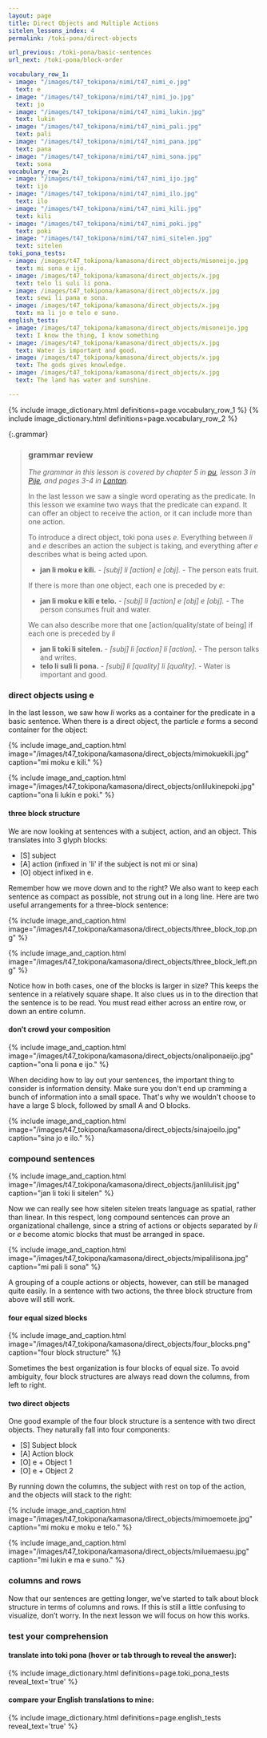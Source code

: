 ```yaml
---
layout: page
title: Direct Objects and Multiple Actions
sitelen_lessons_index: 4
permalink: /toki-pona/direct-objects

url_previous: /toki-pona/basic-sentences
url_next: /toki-pona/block-order

vocabulary_row_1:
- image: "/images/t47_tokipona/nimi/t47_nimi_e.jpg"
  text: e
- image: "/images/t47_tokipona/nimi/t47_nimi_jo.jpg"
  text: jo
- image: "/images/t47_tokipona/nimi/t47_nimi_lukin.jpg"
  text: lukin
- image: "/images/t47_tokipona/nimi/t47_nimi_pali.jpg"
  text: pali
- image: "/images/t47_tokipona/nimi/t47_nimi_pana.jpg"
  text: pana
- image: "/images/t47_tokipona/nimi/t47_nimi_sona.jpg"
  text: sona
vocabulary_row_2:
- image: "/images/t47_tokipona/nimi/t47_nimi_ijo.jpg"
  text: ijo
- image: "/images/t47_tokipona/nimi/t47_nimi_ilo.jpg"
  text: ilo
- image: "/images/t47_tokipona/nimi/t47_nimi_kili.jpg"
  text: kili
- image: "/images/t47_tokipona/nimi/t47_nimi_poki.jpg"
  text: poki
- image: "/images/t47_tokipona/nimi/t47_nimi_sitelen.jpg"
  text: sitelen
toki_pona_tests:
- image: /images/t47_tokipona/kamasona/direct_objects/misoneijo.jpg
  text: mi sona e ijo.
- image: /images/t47_tokipona/kamasona/direct_objects/x.jpg
  text: telo li suli li pona.
- image: /images/t47_tokipona/kamasona/direct_objects/x.jpg
  text: sewi li pana e sona.
- image: /images/t47_tokipona/kamasona/direct_objects/x.jpg
  text: ma li jo e telo e suno.
english_tests:
- image: /images/t47_tokipona/kamasona/direct_objects/misoneijo.jpg
  text: I know the thing, I know something
- image: /images/t47_tokipona/kamasona/direct_objects/x.jpg
  text: Water is important and good.
- image: /images/t47_tokipona/kamasona/direct_objects/x.jpg
  text: The gods gives knowledge.
- image: /images/t47_tokipona/kamasona/direct_objects/x.jpg
  text: The land has water and sunshine.

---
```


{% include image_dictionary.html definitions=page.vocabulary_row_1 %}
{% include image_dictionary.html definitions=page.vocabulary_row_2 %}

{:.grammar}
>### grammar review
>_The grammar in this lesson is covered by chapter 5 in [pu](https://www.amazon.com/dp/B012M1RLXS), lesson 3 in [Pije](http://tokipona.net/tp/janpije/okamasona.php), and pages 3-4 in [Lantan](https://rnd.neocities.org/tokipona/)._
>
>In the last lesson we saw a single word operating as the predicate.  In this lesson we examine two ways that the predicate can expand. It can offer an object to receive the action, or it can include more than one action.
>
>To introduce a direct object, toki pona uses _e_.  Everything between _li_ and _e_ describes an action the subject is taking, and everything after _e_ describes what is being acted upon.
>
>* __jan li moku e kili.__ - _[subj] li [action] e [obj]._ - The person eats fruit.
>
>If there is more than one object, each one is preceded by _e_:
>
>* __jan li moku e kili e telo.__ - _[subj] li [action] e [obj] e [obj]._ - The person consumes fruit and water.
>
>We can also describe more that one [action/quality/state of being] if each one is preceded by _li_
>
>* __jan li toki li sitelen.__ - _[subj] li [action] li [action]._  - The person talks and writes.
>* __telo li suli li pona.__ - _[subj] li [quality] li [quality]._  - Water is important and good.

### direct objects using e

In the last lesson, we saw how _li_ works as a container for the predicate in a basic sentence. When there is a direct object, the particle _e_ forms a second container for the object:

{% include image_and_caption.html image="/images/t47_tokipona/kamasona/direct_objects/mimokuekili.jpg" caption="mi moku e kili." %}

{% include image_and_caption.html image="/images/t47_tokipona/kamasona/direct_objects/onlilukinepoki.jpg" caption="ona li lukin e poki." %}

#### three block structure

We are now looking at sentences with a subject, action, and an object. This translates into 3 glyph blocks:

  * [S] subject
  * [A] action (infixed in 'li' if the subject is not mi or sina)
  * [O] object infixed in e.

Remember how we move down and to the right? We also want to keep each sentence as compact as possible, not strung out in a long line. Here are two useful arrangements for a three-block sentence:

{% include image_and_caption.html image="/images/t47_tokipona/kamasona/direct_objects/three_block_top.png" %}

{% include image_and_caption.html image="/images/t47_tokipona/kamasona/direct_objects/three_block_left.png" %}

Notice how in both cases, one of the blocks is larger in size? This keeps the sentence in a relatively square shape. It also clues us in to the direction that the sentence is to be read. You must read either across an entire row, or down an entire column.

#### don’t crowd your composition

{% include image_and_caption.html image="/images/t47_tokipona/kamasona/direct_objects/onaliponaeijo.jpg" caption="ona li pona e ijo." %}

When deciding how to lay out your sentences, the important thing to consider is information density. Make sure you don't end up cramming a bunch of information into a small space. That's why we wouldn't choose to have a large S block, followed by small A and O blocks.

{% include image_and_caption.html image="/images/t47_tokipona/kamasona/direct_objects/sinajoeilo.jpg" caption="sina jo e ilo." %}

### compound sentences

{% include image_and_caption.html image="/images/t47_tokipona/kamasona/direct_objects/janlilulisit.jpg" caption="jan li toki li sitelen" %}

Now we can really see how sitelen sitelen treats language as spatial, rather than linear. In this respect, long compound sentences can prove an organizational challenge, since a string of actions or objects separated by _li_ or _e_ become atomic blocks that must be arranged in space.

{% include image_and_caption.html image="/images/t47_tokipona/kamasona/direct_objects/mipalilisona.jpg" caption="mi pali li sona" %}

A grouping of a couple actions or objects, however, can still be managed quite easily. In a sentence with two actions, the three block structure from above will still work.

#### four equal sized blocks

{% include image_and_caption.html image="/images/t47_tokipona/kamasona/direct_objects/four_blocks.png" caption="four block structure" %}

Sometimes the best organization is four blocks of equal size. To avoid ambiguity, four block structures are always read down the columns, from left to right.

#### two direct objects

One good example of the four block structure is a sentence with two direct objects. They naturally fall into four components:

  * [S] Subject block
  * [A] Action block
  * [O] e + Object 1
  * [O] e + Object 2

By running down the columns, the subject with rest on top of the action, and the objects will stack to the right:

{% include image_and_caption.html image="/images/t47_tokipona/kamasona/direct_objects/mimoemoete.jpg" caption="mi moku e moku e telo." %}

{% include image_and_caption.html image="/images/t47_tokipona/kamasona/direct_objects/miluemaesu.jpg" caption="mi lukin e ma e suno." %}

### columns and rows

Now that our sentences are getting longer, we’ve started to talk about block structure in terms of columns and rows.  If this is still a little confusing to visualize, don’t worry.  In the next lesson we will focus on how this works.

### test your comprehension

#### translate into toki pona (hover or tab through to reveal the answer):

{% include image_dictionary.html definitions=page.toki_pona_tests reveal_text='true' %}

#### compare your English translations to mine:

{% include image_dictionary.html definitions=page.english_tests reveal_text='true' %}

